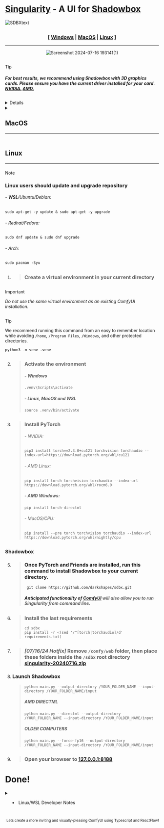 

# [Singularity](#singularity) - A UI for [Shadowbox](https://github.com/darkshapes/sdbx)

![SDBXtext](https://github.com/user-attachments/assets/7ca16a7b-0826-4e1d-b6ac-e00c443d4777)

##

<div align="center"> 
  
 ### [ [Windows](#windows) | [MacOS](#macos) | [Linux](#linux) ]

<hr>

![Screenshot 2024-07-16 193141(1)](https://github.com/user-attachments/assets/6e79bd1d-7dfa-4931-bcb9-4386b6d0128c)

</div>

  
##

> [!TIP]
>
> ##### For best results, we recommend using Shadowbox with 3D graphics cards. Please ensure you have the current driver installed for your card. [NVIDIA.](https://www.nvidia.com/Download/index.aspx) [AMD.](https://www.amd.com/en/support/download/drivers.html)
##
> <a name="windows">

<details><summary>

  ## Windows<hr></summary>

 ##

>  #### Typical Installation

1. > ######  Download [Python](https://www.python.org/downloads/windows/)
   
2. > ######  Check the `Install for All Users` and `Add Python.exe to Path` boxes in the installer 
   >
   - [x] Install for All Users
   - [x] Add python.exe to Path
         
3. > ###### Confirm Python's installation . Hit Windows + R and write
   > ```
   > cmd /k where python && pause
   > ```
   > ##### This command should print a line that says something similar to `C:\Directory\Scripts\python.exe` If not, ensure the entered/ command is identical, then reboot and try again, or repeat the install step, double-checking that the options are selected.
   
4. > ###### Download [Git](https://git-scm.com/download/win)
   
5. > ###### In the installer, ensure the Git LFS box is marked
   >
   - [x] Git LFS (Large File Support)
         
6. > ###### Set Git to be usable from Windows Command line
   >
   - [x] Git from the command line and also from 3rd-party software.
        
7. > ###### Set the option to `Use Windows' default console window`
   >
   - [x]  Use Windows' default console window
         
8. > ###### Confirm the install by opening Command Prompt or Powershell. Hit Windows + R and write
   > ```
   > cmd /k where git && pause
   > ```
   > ##### This should print a line that says something similar to `C:\Program Files\Git\git.exe` If not, check your spelling, reboot and try again, or repeat the install step, double-checking that the options are selected.
   
 9. > ##### While the terminal window is open, change the behavior of Command Prompt so it does not freeze when clicked:
    > ##### i. `right click` the Command Prompt title bar
    > ##### ii. choose `Properties` and uncheck the `QuickEdit Mode` box. Hit `OK`.
    > - [ ] QuickEdit Mode
 ##
 ### Please continue your installation by following [the python instructions](#python)
 ##
  
<details> <summary>

> #### Alternative Windows Subsystem for Linux Installation </summary>
 
> ##### Though more AI components are supporte by WSL, these benefits may not compensate for the performance loss of WSL. For the best experience, we recommend using *[Windows Manual Install instructions](#windows)*.
1. > ######  Allow WSL through your firewall using Powershell with the following command in CMD:
   > ```
   > powershell New-NetFirewallRule -Program “%SystemRoot%\System32\wsl.exe” -Action Allow -Profile Domain, Private -DisplayName “Allow WSL” > -Description “Allow WSL” -Direction Outbound
   > ```
2. > ###### Enable Control Flow Guard
   > ```
   > powershell Set-ProcessMitigation -Name vmcompute.exe -Enable CFG
   > ```
3. > ###### i. [Download And Install Ubuntu LTS for WSL](https://learn.microsoft.com/en-us/windows/wsl/install-manual#downloading-distributions) 
   > ###### OR 
3. > ###### ii. Download and Install Ubuntu LTS with Windows Subsystem for Linux from Command Line
   > ```
   > wsl --install -d Ubuntu --web-download
   > ```
4. > ###### Open WSL
   > ```
   > wsl
   > ```
5. > ###### Ensure Latest Python and Git
   > ```
   > sudo apt-get -y install python3 python3-venv python3-pip git
   > ```
6. > ##### Dedicate more system RAM by making a .wslconfig file. Follow [these instructions from Microsoft](https://learn.microsoft.com/en-us/windows/wsl/wsl-config#example-wslconfig-file)

   
> ##### Next, choose your graphics card type below
> ##
<details><summary>

   > ### NVIDIA </summary>
   1. > ###### i. Get NVIDIA keys
      >  ```
      > wget https://developer.download.nvidia.com/compute/cuda/repos/wsl-ubuntu/x86_64/cuda-keyring_1.1-1_all.deb
      >  ```
      > **OR**
   1. > ###### ii. Add NVIDIA to your repository sources
      > ```
      > sudo 'echo "http://developer.download.nvidia.com/compute/cuda/repos/wsl-ubuntu/x86_64 /" > /etc/apt/sources.list.d/cuda.list'
      > ```
   2. > ###### Install Key
      > ```
      > sudo dpkg -i cuda-keyring_1.1-1_all.deb
      > ```
      >
   3. > ###### Install **CUDA-TOOLKIT**
      > ```
      > sudo apt-get -y install cuda-toolkit-12-5
      > ```
  </details> 
  
  ##
   
 <details><summary>
   
> ### AMD </summary>
 - > ###### Please bear with us, We have yet to test this. If you would like to discuss this documentation, add an Issue at the top menu of the page.

</details>

>
> ##
>
> ### Please continue your Windows Subsystem for Linux installation by following the [linux instructions](#linux)
>
> ##

</details>
</details>

<details><summary>
<a name="macos" />   

## MacOS <hr></summary>

1. > 1. ######  [Homebrew](https://brew.sh) users can open `Terminal` and enter:
   > ```
   > brew install python
   > ```
   >  ###### then follow the [Python instructions](#linux). 
   >
   > 2. ###### App Store users - Install [Xcode](https://apps.apple.com/us/app/xcode/id497799835)
##  
2. > ###### Open `Terminal` and enter the following:
   > ```
   > xcode-select --install
3. > ###### Follow the [Python instructions](#linux)
   >



</details></details>

<summary>

<a name="linux " />

## Linux<hr></summary>

> [!NOTE]   
   > ### Linux users should update and upgrade repository
   > ###### - ***WSL***/Ubuntu/Debian:
   > ```
   > sudo apt-get -y update & sudo apt-get -y upgrade
   > ```
   > ###### - Redhat/Fedora:
   >  ```
   >  sudo dnf update & sudo dnf upgrade
   >  ```
   > ###### - Arch:
   >   ```
   >  sudo pacman -Syu
   > ```
   > ##
   > 

<a name="python" />

   >
1. > ### Create a virtual environment in your current directory
   >
   >   ##

> [!IMPORTANT]
>
> *Do not use the same virtual environment as an existing ComfyUI installation.*
>
##

> [!TIP]
>
> We recommend running this command from an easy to remember location while avoiding `/home`, `/Program Files`, `/Windows`, and other protected directories.
> ```
> python3 -m venv .venv
> ```
##


2. > ### Activate the environment
   > ##### - Windows
   > ```
   > .venv\Scripts\activate
   > ```
   > ##### - Linux, MacOS and WSL
   > ```
   > source .venv/bin/activate
   > ```
   > ##
   
3. > ### Install PyTorch
   > ###### - NVIDIA: 
   > ```
   > pip3 install torch==2.3.0+cu121 torchvision torchaudio --index-url=https://download.pytorch.org/whl/cu121
   > ```
   > ###### - AMD Linux: 
   > ```
   > pip install torch torchvision torchaudio --index-url https://download.pytorch.org/whl/rocm6.0
   > ```
   > ##### - AMD Windows:
   > ``` 
   > pip install torch-directml
   > ```
   > ###### - MacOS/CPU:
   > ```
   > pip install --pre torch torchvision torchaudio --index-url https://download.pytorch.org/whl/nightly/cpu
   > ```

##

<a name="singularity" />

### Shadowbox


5. > ### Once PyTorch and Friends are installed, run this command to install Shadowbox to your current directory.
   > ```
   >  git clone https://github.com/darkshapes/sdbx.git
   >  ```
   > ##### Anticipated functionality of [ComfyUI](https://github.com/comfyanonymous/ComfyUI) will also allow you to run Singularity from command line.
   > ##
   
5. > ### Install the last requirements
   > ```
   > cd sdbx
   > pip install -r <(sed '/^[torch|torchaudio]/d' requirements.txt)
   > ```
   > ##

6. > ### *[07/16/24 Hotfix]* Remove `/comfy/web` folder, then place these folders inside the `/sdbx` root directory  [singularity-20240716.zip](https://github.com/user-attachments/files/16257537/singularity-20240716.zip)

   
7. ### Launch Shadowbox
   > ```
   > python main.py --output-directory /YOUR_FOLDER_NAME --input-directory /YOUR_FOLDER_NAME/input
   > ```
   > ##### AMD DIRECTML
   > ```
   > python main.py --directml --output-directory /YOUR_FOLDER_NAME --input-directory /YOUR_FOLDER_NAME/input
   > ```
   > ##### OLDER COMPUTERS
   > ```
   > python main.py --force-fp16 --output-directory /YOUR_FOLDER_NAME --input-directory /YOUR_FOLDER_NAME/input
   > ```
   > ##
   
8. > ### Open your browser to [127.0.0.1:8188](https://127.0.0.1:8188)

# Done!
<details><summary>

- Linux/WSL Developer Notes

</summary>

 - > ##### Install build tools. WSL users should run in a Visual Studio Code prompt environment.
   > ```
   > pip install packaging wheel ninja
   > ```
- >  ##### Install xformers
   > ```
   > pip install xformers==0.0.26.post1
   > ```
   > ##
- > ##### Install flash-attention
   > ```
   > pip install flash-attn --no-build-isolation
   > ```
</details>

##

<div align="right">
<sub>Lets create a more inviting and visually-pleasing ComfyUI using Typescript and ReactFlow!</sub></div>
